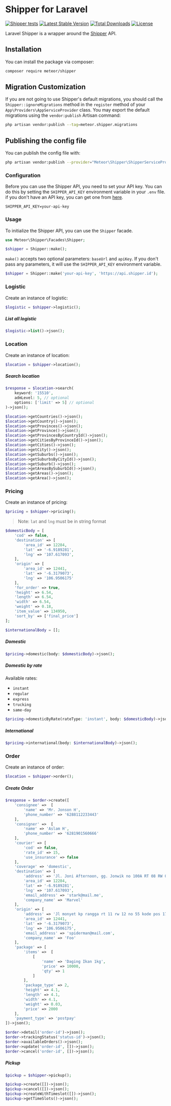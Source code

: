 # Shipper for Laravel

[![Shipper tests](https://github.com/meteorid-labs/laravel-shipper/actions/workflows/tests.yml/badge.svg)](https://github.com/meteorid-labs/laravel-shipper/actions/workflows/tests.yml)
[![Latest Stable Version](https://poser.pugx.org/meteor/shipper/v/stable)](https://packagist.org/packages/meteor/shipper)
[![Total Downloads](https://poser.pugx.org/meteor/shipper/downloads)](https://packagist.org/packages/meteor/shipper)
[![License](https://poser.pugx.org/meteor/shipper/license)](https://packagist.org/packages/meteor/shipper)

Laravel Shipper is a wrapper around the [Shipper](https://shipper.id) API.

## Installation

You can install the package via composer:

```bash
composer require meteor/shipper
```

## Migration Customization

If you are not going to use Shipper's default migrations, you should call the `Shipper::ignoreMigrations` method in the `register` method of your `App\Providers\AppServiceProvider` class. You may export the default migrations using the `vendor:publish` Artisan command:

```bash
php artisan vendor:publish --tag=meteor.shipper.migrations
```

## Publishing the config file

You can publish the config file with:

```bash
php artisan vendor:publish --provider="Meteor\Shipper\ShipperServiceProvider" --tag="meteor.shipper.config"
```

### Configuration

Before you can use the Shipper API, you need to set your API key. You can do this by setting the `SHIPPER_API_KEY` environment variable in your `.env` file. if you don't have an API key, you can get one from [here](https://shipper.id).

```dotenv
SHIPPER_API_KEY=your-api-key
```

### Usage

To initialize the Shipper API, you can use the `Shipper` facade.

```php
use Meteor\Shipper\Facades\Shipper;

$shipper = Shipper::make();
```

`make()` accepts two optional parameters: `baseUrl` and `apiKey`. If you don't pass any parameters, it will use the `SHIPPER_API_KEY` environment variable.

```php
$shipper = Shipper::make('your-api-key', 'https://api.shipper.id');
```

### Logistic

Create an instance of logistic:

```php
$logistic = $shipper->logistic();
```

##### List all logistic

```php
$logistic->list()->json();
```

### Location

Create an instance of location:

```php
$location = $shipper->location();
```

##### Search location

```php
$response = $location->search(
    keyword: '15510',
    admLevel: 5, // optional
    options: ['limit' => 5] // optional
)->json();
```

```php
$location->getCountries()->json();
$location->getCountry()->json();
$location->getProvinces()->json();
$location->getProvince()->json();
$location->getProvincesByCountryId()->json();
$location->getCitiesByProvinceId()->json();
$location->getCities()->json();
$location->getCity()->json();
$location->getSuburbs()->json();
$location->getSuburbsByCityId()->json();
$location->getSuburb()->json();
$location->getAreasBySuburbId()->json();
$location->getAreas()->json();
$location->getArea()->json();
```

### Pricing

Create an instance of pricing:

```php
$pricing = $shipper->pricing();
```

> Note: `lat` and `lng` must be in string format

```php
$domesticBody = [
    'cod' => false,
    'destination' => [
        'area_id' => 12284,
        'lat' => '-6.9189281',
        'lng' => '107.617093',
    ],
    'origin' => [
        'area_id' => 12441,
        'lat' => '-6.3179073',
        'lng' => '106.9506175'
    ],
    'for_order' => true,
    'height' => 6.54,
    'length' => 6.54,
    'width' => 6.54,
    'weight' => 0.18,
    'item_value' => 134950,
    'sort_by' => ['final_price']
];

$internationalBody = [];
```

##### Domestic

```php
$pricing->domestic(body: $domesticBody)->json();
```

##### Domestic by rate

Available rates:

- `instant`
- `regular`
- `express`
- `trucking`
- `same-day`

```php
$pricing->domesticByRate(rateType: 'instant', body: $domesticBody)->json();
```

##### International

```php
$pricing->international(body: $internationalBody)->json();
```

### Order

Create an instance of order:

```php
$location = $shipper->order();
```

##### Create Order

```php
$response = $order->create([
    'consignee' =>  [
        'name' => 'Mr. Jonson H',
        'phone_number' => '6288112233443'
    ],
    'consigner' =>  [
        'name' => 'Aslam H',
        'phone_number' => '6281901560666'
    ],
    'courier' => [
        'cod' => false,
        'rate_id' => 15,
        'use_insurance' => false
    ],
    'coverage' => 'domestic',
    'destination' => [
        'address' => 'Jl. Joni Afternoon, gg. Jonwik no 100A RT 08 RW 07 Kec. Sumur Bawah, Kota Melati, Jawa Jonggol, 50112',
        'area_id' => 12284,
        'lat' => '-6.9189281',
        'lng' => '107.617093',
        'email_address' => 'stark@mail.me',
        'company_name' => 'Marvel'
    ],
    'origin' => [
        'address' => 'Jl monyet kp rangga rt 11 rw 12 no 55 kode pos 17445 kel. jatimakmur kec. jatisolo',
        'area_id' => 12441,
        'lat' => '-6.3179073',
        'lng' => '106.9506175',
        'email_address' => 'spiderman@mail.com',
        'company_name' => 'Foo'
    ],
    'package' => [
        'items' =>  [
            [
                'name' => 'Daging Ikan 1kg',
                'price' => 10000,
                'qty' => 1
            ]
        ],
        'package_type' => 2,
        'height' => 4.1,
        'length' => 4.1,
        'width' => 4.1,
        'weight' => 0.03,
        'price' => 2000
    ],
    'payment_type' => 'postpay'
])->json();
```

```php
$order->detail('order-id')->json();
$order->trackingStatus('status-id')->json();
$order->availableOrders()->json();
$order->update('order-id', [])->json();
$order->cancel('order-id', [])->json();
```

##### Pickup

```php
$pickup = $shipper->pickup();

$pickup->create([])->json();
$pickup->cancel([])->json();
$pickup->createWithTimeslot([])->json();
$pickup->getTimeSlots()->json();
```

